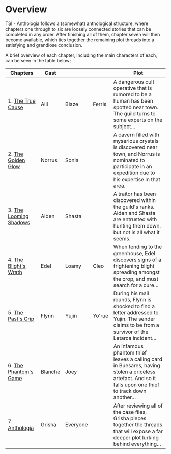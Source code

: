 # Overview

TSI - Anthologia follows a (somewhat) anthological structure, where chapters one through to six are loosely connected stories that can be completed in any order. After finishing all of them, chapter seven will then become available, which ties together the remaining plot threads into a satisfying and grandiose conclusion.

A brief overview of each chapter, including the main characters of each, can be seen in the table below;

| Chapters                                              | Cast    |          |        | Plot                                                                                                                                                        |
| ----------------------------------------------------- | ------- | -------- | ------ | ----------------------------------------------------------------------------------------------------------------------------------------------------------- |
| 1. [The True Cause](<Chapters/1. The True Cause.md>)           | Alli    | Blaze    | Ferris | A dangerous cult operative that is rumored to be a human has been spotted near town. The guild turns to some experts on the subject…                              |
| 2. [The Golden Glow](<Chapters/2. The Golden Glow.md>)         | Norrus  | Sonia    |        | A cavern filled with myserious crystals is discovered near town, and Norrus is nominated to participate in an expedition due to his expertise in that area. |
| 3. [The Looming Shadows](<Chapters/3. The Looming Shadows.md>) | Aiden   | Shasta   |        | A traitor has been discovered within the guild's ranks. Aiden and Shasta are entrusted with hunting them down, but not is all what it seems.                |
| 4. [The Blight's Wrath](<Chapters/4. The Blight's Wrath.md>)   | Edel    | Loamy    | Cleo   | When tending to the greenhouse, Edel discovers signs of a frightening blight spreading amongst the crop, and must search for a cure…                        |
| 5. [The Past's Grip](<Chapters/5. The Past's Grip.md>)         | Flynn   | Yujin    | Yo'rue | During his mail rounds, Flynn is shocked to find a letter addressed to Yujin. The sender claims to be from a survivor of the Letarca incident…              |
| 6. [The Phantom's Game](<Chapters/6. The Phantom's Game.md>)   | Blanche | Joey     |        | An infamous phantom thief leaves a calling card in Buesares, having stolen a priceless artefact. And so it falls upon one thief to track down another…      |
| 7. [Anthologia](<Chapters/7. Anthologia.md>)                   | Grisha  | Everyone |        | After reviewing all of the case files, Grisha pieces together the threads that will expose a far deeper plot lurking behind everything…                     |
